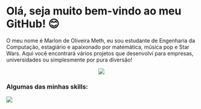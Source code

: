 Olá, seja muito bem-vindo ao meu GitHub!  😊
===============================================================================================================================================

O meu nome é Marlon de Oliveira Meth, eu sou estudante de Engenharia da Computação, estagiário e apaixonado por matemática, música pop e Star Wars. Aqui você encontrará vários projetos que desenvolvi para empresas, universidades ou simplesmente por pura diversão!

<div align="center">
  <img style="width: auto;
  height: auto;" src="https://camo.githubusercontent.com/c1dcb74cc1c1835b1d716f5051499a2814c683c806b15f04b0eba492863703e9/68747470733a2f2f63646e2e6472696262626c652e636f6d2f75736572732f3733303730332f73637265656e73686f74732f363538313234332f6176656e746f2e676966"/>
</div>
  
### Algumas das minhas skills:
<div align="left">
  <a href="https://skillicons.dev">
    <img src="https://skillicons.dev/icons?i=py,js,nodejs,cs,php,html,css,mysql,firebase,mongodb"/>
  </a>
</div>
